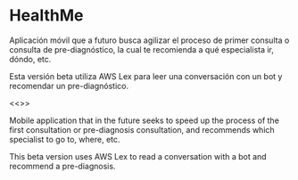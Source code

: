# HealthMe
Aplicación móvil que a futuro busca agilizar el proceso de primer consulta o consulta de pre-diagnóstico, la cual te recomienda a qué especialista ir, dóndo, etc. 

Esta versión beta utiliza AWS Lex para leer una conversación con un bot y recomendar un pre-diagnóstico. 

<<>>

Mobile application that in the future seeks to speed up the process of the first consultation or pre-diagnosis consultation, and recommends which specialist to go to, where, etc.

This beta version uses AWS Lex to read a conversation with a bot and recommend a pre-diagnosis.
